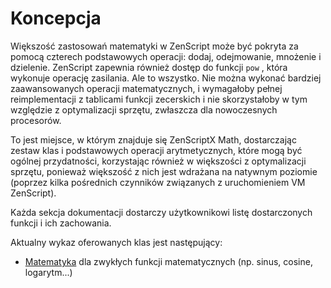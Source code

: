 # Koncepcja

Większość zastosowań matematyki w ZenScript może być pokryta za pomocą czterech podstawowych operacji: dodaj, odejmowanie, mnożenie i dzielenie. ZenScript zapewnia również dostęp do funkcji `pow` , która wykonuje operację zasilania. Ale to wszystko. Nie można wykonać bardziej zaawansowanych operacji matematycznych, i wymagałoby pełnej reimplementacji z tablicami funkcji zecerskich i nie skorzystałoby w tym względzie z optymalizacji sprzętu, zwłaszcza dla nowoczesnych procesorów.

To jest miejsce, w którym znajduje się ZenScriptX Math, dostarczając zestaw klas i podstawowych operacji arytmetycznych, które mogą być ogólnej przydatności, korzystając również w większości z optymalizacji sprzętu, ponieważ większość z nich jest wdrażana na natywnym poziomie (poprzez kilka pośrednich czynników związanych z uruchomieniem VM ZenScript).

Każda sekcja dokumentacji dostarczy użytkownikowi listę dostarczonych funkcji i ich zachowania.

Aktualny wykaz oferowanych klas jest następujący:

- [Matematyka](/Mods/Boson/Math/Math/) dla zwykłych funkcji matematycznych (np. sinus, cosine, logarytm...)

